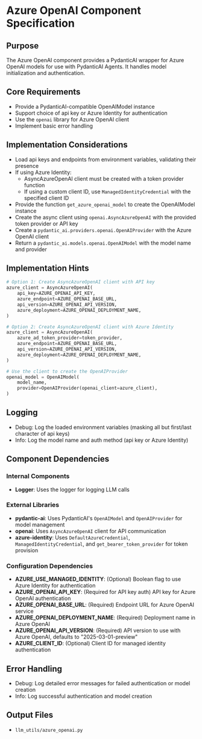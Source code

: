 # Azure OpenAI Component Specification

## Purpose

The Azure OpenAI component provides a PydanticAI wrapper for Azure OpenAI models for use with PydanticAI Agents. It handles model initialization and authentication.

## Core Requirements

- Provide a PydanticAI-compatible OpenAIModel instance
- Support choice of api key or Azure Identity for authentication
- Use the `openai` library for Azure OpenAI client
- Implement basic error handling

## Implementation Considerations

- Load api keys and endpoints from environment variables, validating their presence
- If using Azure Identity:
  - AsyncAzureOpenAI client must be created with a token provider function
  - If using a custom client ID, use `ManagedIdentityCredential` with the specified client ID
- Provide the function `get_azure_openai_model` to create the OpenAIModel instance
- Create the async client using `openai.AsyncAzureOpenAI` with the provided token provider or API key
- Create a `pydantic_ai.providers.openai.OpenAIProvider` with the Azure OpenAI client
- Return a `pydantic_ai.models.openai.OpenAIModel` with the model name and provider

## Implementation Hints

```python
# Option 1: Create AsyncAzureOpenAI client with API key
azure_client = AsyncAzureOpenAI(
    api_key=AZURE_OPENAI_API_KEY,
    azure_endpoint=AZURE_OPENAI_BASE_URL,
    api_version=AZURE_OPENAI_API_VERSION,
    azure_deployment=AZURE_OPENAI_DEPLOYMENT_NAME,
)

# Option 2: Create AsyncAzureOpenAI client with Azure Identity
azure_client = AsyncAzureOpenAI(
    azure_ad_token_provider=token_provider,
    azure_endpoint=AZURE_OPENAI_BASE_URL,
    api_version=AZURE_OPENAI_API_VERSION,
    azure_deployment=AZURE_OPENAI_DEPLOYMENT_NAME,
)

# Use the client to create the OpenAIProvider
openai_model = OpenAIModel(
    model_name,
    provider=OpenAIProvider(openai_client=azure_client),
)
```

## Logging

- Debug: Log the loaded environment variables (masking all but first/last character of api keys)
- Info: Log the model name and auth method (api key or Azure Identity)

## Component Dependencies

### Internal Components

- **Logger**: Uses the logger for logging LLM calls

### External Libraries

- **pydantic-ai**: Uses PydanticAI's `OpenAIModel` and `OpenAIProvider` for model management
- **openai**: Uses `AsyncAzureOpenAI` client for API communication
- **azure-identity**: Uses `DefaultAzureCredential`, `ManagedIdentityCredential`, and `get_bearer_token_provider` for token provision

### Configuration Dependencies

- **AZURE_USE_MANAGED_IDENTITY**: (Optional) Boolean flag to use Azure Identity for authentication
- **AZURE_OPENAI_API_KEY**: (Required for API key auth) API key for Azure OpenAI authentication
- **AZURE_OPENAI_BASE_URL**: (Required) Endpoint URL for Azure OpenAI service
- **AZURE_OPENAI_DEPLOYMENT_NAME**: (Required) Deployment name in Azure OpenAI
- **AZURE_OPENAI_API_VERSION**: (Required) API version to use with Azure OpenAI, defaults to "2025-03-01-preview"
- **AZURE_CLIENT_ID**: (Optional) Client ID for managed identity authentication

## Error Handling

- Debug: Log detailed error messages for failed authentication or model creation
- Info: Log successful authentication and model creation

## Output Files

- `llm_utils/azure_openai.py`
